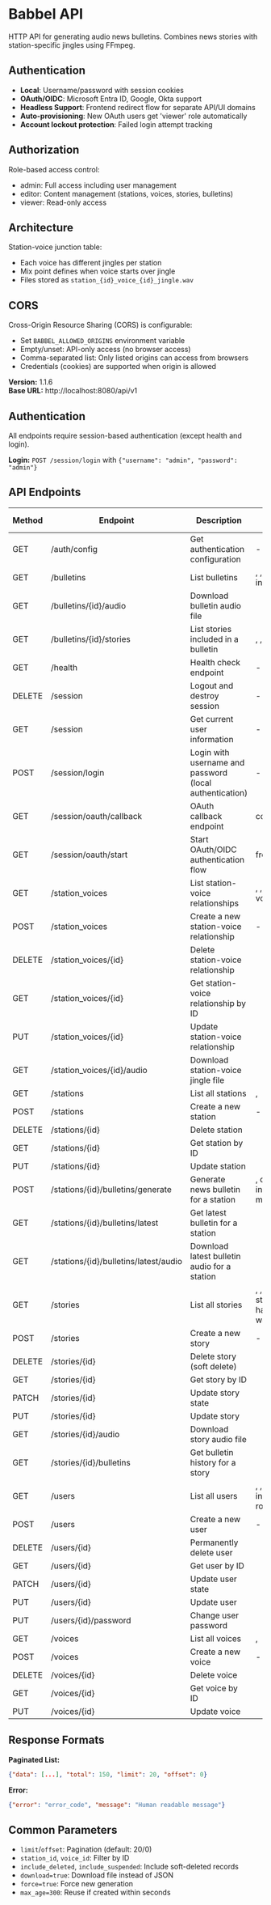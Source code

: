 # Babbel API

HTTP API for generating audio news bulletins. Combines news stories with station-specific jingles using FFmpeg.

## Authentication

- **Local**: Username/password with session cookies
- **OAuth/OIDC**: Microsoft Entra ID, Google, Okta support
- **Headless Support**: Frontend redirect flow for separate API/UI domains
- **Auto-provisioning**: New OAuth users get 'viewer' role automatically
- **Account lockout protection**: Failed login attempt tracking

## Authorization

Role-based access control:
- admin: Full access including user management
- editor: Content management (stations, voices, stories, bulletins)
- viewer: Read-only access

## Architecture

Station-voice junction table:
- Each voice has different jingles per station
- Mix point defines when voice starts over jingle
- Files stored as `station_{id}_voice_{id}_jingle.wav`

## CORS

Cross-Origin Resource Sharing (CORS) is configurable:
- Set `BABBEL_ALLOWED_ORIGINS` environment variable
- Empty/unset: API-only access (no browser access)
- Comma-separated list: Only listed origins can access from browsers
- Credentials (cookies) are supported when origin is allowed


**Version:** 1.1.6  
**Base URL:** http://localhost:8080/api/v1

## Authentication

All endpoints require session-based authentication (except health and login).

**Login:** `POST /session/login` with `{"username": "admin", "password": "admin"}`

## API Endpoints

| Method | Endpoint | Description | Parameters | Request Body |
|--------|----------|-------------|------------|--------------|
| GET | /auth/config | Get authentication configuration | - | - |
| GET | /bulletins | List bulletins | , , station_id, include_stories | - |
| GET | /bulletins/{id}/audio | Download bulletin audio file |  | - |
| GET | /bulletins/{id}/stories | List stories included in a bulletin | , ,  | - |
| GET | /health | Health check endpoint | - | - |
| DELETE | /session | Logout and destroy session | - | - |
| GET | /session | Get current user information | - | - |
| POST | /session/login | Login with username and password (local authentication) | - | JSON |
| GET | /session/oauth/callback | OAuth callback endpoint | code*, state*, error | - |
| GET | /session/oauth/start | Start OAuth/OIDC authentication flow | frontend_url | - |
| GET | /station_voices | List station-voice relationships | , , station_id, voice_id | - |
| POST | /station_voices | Create a new station-voice relationship | - | Form |
| DELETE | /station_voices/{id} | Delete station-voice relationship |  | - |
| GET | /station_voices/{id} | Get station-voice relationship by ID |  | - |
| PUT | /station_voices/{id} | Update station-voice relationship |  | Form |
| GET | /station_voices/{id}/audio | Download station-voice jingle file |  | - |
| GET | /stations | List all stations | ,  | - |
| POST | /stations | Create a new station | - | JSON |
| DELETE | /stations/{id} | Delete station |  | - |
| GET | /stations/{id} | Get station by ID |  | - |
| PUT | /stations/{id} | Update station |  | JSON |
| POST | /stations/{id}/bulletins/generate | Generate news bulletin for a station | , download, include_story_list, max_age, force | JSON |
| GET | /stations/{id}/bulletins/latest | Get latest bulletin for a station |  | - |
| GET | /stations/{id}/bulletins/latest/audio | Download latest bulletin audio for a station |  | - |
| GET | /stories | List all stories | , , include_deleted, status, voice_id, has_voice, date, weekday | - |
| POST | /stories | Create a new story | - | Form |
| DELETE | /stories/{id} | Delete story (soft delete) |  | - |
| GET | /stories/{id} | Get story by ID |  | - |
| PATCH | /stories/{id} | Update story state |  | JSON |
| PUT | /stories/{id} | Update story |  | Form |
| GET | /stories/{id}/audio | Download story audio file |  | - |
| GET | /stories/{id}/bulletins | Get bulletin history for a story |  | - |
| GET | /users | List all users | , , include_suspended, role | - |
| POST | /users | Create a new user | - | JSON |
| DELETE | /users/{id} | Permanently delete user |  | - |
| GET | /users/{id} | Get user by ID |  | - |
| PATCH | /users/{id} | Update user state |  | JSON |
| PUT | /users/{id} | Update user |  | JSON |
| PUT | /users/{id}/password | Change user password |  | JSON |
| GET | /voices | List all voices | ,  | - |
| POST | /voices | Create a new voice | - | JSON |
| DELETE | /voices/{id} | Delete voice |  | - |
| GET | /voices/{id} | Get voice by ID |  | - |
| PUT | /voices/{id} | Update voice |  | JSON |


## Response Formats

**Paginated List:**
```json
{"data": [...], "total": 150, "limit": 20, "offset": 0}
```

**Error:**
```json
{"error": "error_code", "message": "Human readable message"}
```

## Common Parameters

- `limit`/`offset`: Pagination (default: 20/0)
- `station_id`, `voice_id`: Filter by ID
- `include_deleted`, `include_suspended`: Include soft-deleted records
- `download=true`: Download file instead of JSON
- `force=true`: Force new generation
- `max_age=300`: Reuse if created within seconds
